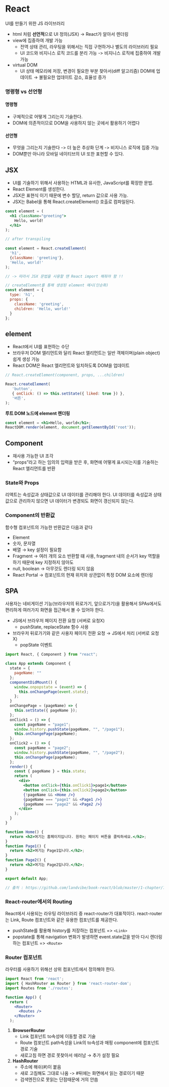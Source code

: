 # React
UI를 만들기 위한 JS 라이브러리

- html 처럼 **선언적**으로 UI 정의(JSX) → React가 알아서 렌더링
- view에 집중하여 개발 가능
   - 전역 상태 관리, 라우팅을 위해서는 직접 구현하거나 별도의 라이브러리 필요
   - UI 코드와 비지니스 로직 코드를 분리 가능 -> 비지니스 로직에 집중하여 개발 가능
- virtual DOM 
   - UI 상태 메모리에 저장, 변경이 필요한 부분 찾아서(diff 알고리즘) DOM에 업데이트 → 불필요한 업데이트 감소, 효율성 증가

### 명령형 vs 선언형
#### 명령형
- 구체적으로 어떻게 그리는지 기술한다.
- DOM에 의존적이므로 DOM을 사용하지 않는 곳에서 활용하기 어렵다

#### 선언형
- 무엇을 그리는지 기술한다 -> 더 높은 추상화 단계 -> 비지니스 로직에 집중 가능
- DOM뿐만 아니라 모바일 네이티브의 UI 또한 표현할 수 있다.

## JSX

- UI를 기술하기 위해서 사용하는 HTML과 유사한,  JavaScript를 확장한 문법.
- React Element를 생성한다.
- JSX은 표현식 이기 때문에 변수 할당, return 값으로 사용 가능.
- JSX는 Babel을 통해 React.createElement() 호출로 컴파일된다.
```jsx
const element = (
  <h1 className="greeting">
    Hello, world!
  </h1>
);

// after transpiling
 
const element = React.createElement(
  'h1',
  {className: 'greeting'},
  'Hello, world!'
);

// -> 따라서 JSX 문법을 사용할 땐 React import 해줘야 함 !! 

// createElement를 통해 생성된 element 예시(단순화)
const element = {
  type: 'h1',
  props: {
    className: 'greeting',
    children: 'Hello, world!'
  }
};
```

## element

- React에서 UI를 표현하는 수단
- 브라우저 DOM 엘리먼트와 달리 React 엘리먼트는 일반 객체이며(plain object) 쉽게 생성 가능
- React DOM은 React 엘리먼트와 일치하도록 DOM을 업데이트

```jsx
// React.createElement(component, props, ...children)

React.createElement(
   'button',
   { onClick: () => this.setState({ liked: true }) },
   '버튼',
);
```

**루트 DOM 노드에 element 렌더링**

```jsx
const element = <h1>Hello, world</h1>;
ReactDOM.render(element, document.getElementById('root'));
```

## Component

- 재사용 가능한 UI 조각
- “props”라고 하는 임의의 입력을 받은 후, 화면에 어떻게 표시되는지를 기술하는 React 엘리먼트를 반환

### State와 Props
리액트는 속성값과 상태값으로 UI 데이터를 관리해야 한다. UI 데이터를 속성값과 상태값으로 관리하지 않으면 UI 데이터가 변경되도 화면이 갱신되지 않는다.

### Component의 반환값
함수형 컴포넌트의 가능한 반환값은 다음과 같다
- Element
- 숫자, 문자열
- 배열 → key 설정이 필요함
- Fragment → 여러 개의 요소 반환할 떄 사용, fragment 내의 순서가 key 역할을 하기 때문에 key 지정하지 않아도 
- null, boolean → 아무것도 렌더링 되지 않음
- React Portal → 컴포넌트의 현재 위치와 상관없이 특정 DOM 요소에 렌더링

## SPA
사용자는 네비게이션 기능(브라우저의 뒤로가기, 앞으로가기)을 활용해서 SPAs에서도 편리하게 여러가지 화면을 접근해서 볼 수 있어야 한다.
- JS에서 브라우저 페이지 전환 요청 (서버로 요청X)
    - pushState, replaceState 함수 사용
- 브라우저 뒤로가기와 같은 사용자 페이지 전환 요청 → JS에서 처리 (서버로 요청 X)
    - popState 이벤트
```jsx
import React, { Component } from "react";

class App extends Component {
  state = {
    pageName: ""
  };
  componentDidMount() {
    window.onpopstate = (event) => {
      this.onChangePage(event.state);
    };
  }
  onChangePage = (pageName) => {
    this.setState({ pageName });
  };
  onClick1 = () => {
    const pageName = "page1";
    window.history.pushState(pageName, "", "/page1");
    this.onChangePage(pageName);
  };
  onClick2 = () => {
    const pageName = "page2";
    window.history.pushState(pageName, "", "/page2");
    this.onChangePage(pageName);
  };
  render() {
    const { pageName } = this.state;
    return (
      <div>
        <button onClick={this.onClick1}>page1</button>
        <button onClick={this.onClick2}>page2</button>
        {!pageName && <Home />}
        {pageName === "page1" && <Page1 />}
        {pageName === "page2" && <Page2 />}
      </div>
    );
  }
}

function Home() {
  return <h2>여기는 홈페이지입니다. 원하는 페이지 버튼을 클릭하세요.</h2>;
}
function Page1() {
  return <h2>여기는 Page1입니다.</h2>;
}
function Page2() {
  return <h2>여기는 Page2입니다.</h2>;
}

export default App;

// 출처 : https://github.com/landvibe/book-react/blob/master/1-chapter/7-router-test/src/App-2.js
```

### **React-router에서의 Routing**

React에서 사용되는 라우팅 라이브러리 중 react-router가 대표적이다. react-router는 Link, Route 컴포넌트와 같은 유용한 컴포넌트를 제공한다.
- pushState를 활용해 history를 저장하는 컴포넌트 => `<Link>`
- popstate를 통해 navigation 변화가 발생하면 event.state값을 받아 다시 렌더링 하는 컴포넌트 => `<Route>`

### Router 컴포넌트

라우터를 사용하기 위해선 상위 컴포넌트에서 정의해야 한다.

```jsx
import React from 'react';
import { HashRouter as Router } from 'react-router-dom';
import Routes from './routes';

function App() {
  return (
    <Router>
      <Routes />
    </Router>
  );
```

1. **BrowserRouter**
    - Link 컴포넌트 to속성에 이동할 경로 기술
    - Route 컴포넌트 path속성을 Link의 to속성과 매핑 component에 컴포넌트 경로 기술
    - 새로고침 하면 경로 못찾아서 에러남 → 추가 설정 필요
2. **HashRouter**
    - 주소에 해쉬(#)이 붙음
    - 새로 고침해도 그대로 나옴 -> #뒤에는 화면에서 읽는 경로이기 때문
    - 검색엔진으로 못읽는 단점때문에 거의 안씀
